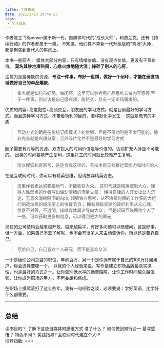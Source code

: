 ```yaml
---
title: 个体崛起
date: 2021/2/13 20:46:25
tags:
 - 个人成长
---
```

作者陈立飞Spenser属于新一代，自媒体时代的”成长大师“，和费兰克，还有《持续行动》的作者都属于一类。
不知道，他们算不算新一代升级版的“鸡汤”大师，都是聚焦到当代人的焦虑上。

本书一些观点：
媒体大部分内容，只有情绪价值，没有观点价值，更没有干货价值。
**莫名其妙地凑热闹，心急火燎地随大流；操碎了别人的心肝**。

<!-- more -->

注意力是最稀缺的资源，**专注一件事，布好一盘棋，做好一个闭环，才能在垂直领域做好自己的单品爆款**。
>重点就是如何布好局，做闭环，这里可以参考用产品思维去做内容等等
>至于一件事，则应该是自己感兴趣，能持久，且有一定市场需求的。

优质的内容+高度黏性+高频交互，朋友圈的学习方式，就是目前最好的学习方式。而且这种学习方式，不带着功利的目的，潜移默化中发生— 这就是教育的本质
>互动方式的确是在传统订阅模式上的增强，但是不带功利是不太可能的，除非完全就是兴趣分享；另外碎片化并不是最好的学习方式

圈子需要有对等的资源，双方投入的时间价值是等价值的。否则扩充人脉是不可能的。
出卖的时间要能产生复利，这里打工的时间就比较难产生复利。
>所以搜狐和百家号，是适合我这样的，有技术但无社群运营能力和时间的人

在这互联网时代，你可以有精英思维，但请放弃精英姿态。
> 这里作者表达的要接地气，才能收获大众。
>这时代就是精英控制大众，懂得人性弱点的作者写出煽动情绪的流量文章；
>懂得自律的人开发出让人沉迷，无意义消耗时间的App;
>超强独立思考，从不浪费时间的工作狂的大佬们制造垃圾的娱乐至上的快餐节目；
>拥有顶级资源的政府利用从众心理，信息不对等，不透明，操纵媒体舆论导向大众；
>但是起码互联网给个人了一些，可以获取更多的信息，可以得到更大的曝光

现在的公司结构会越来越开放，越来越扁平，有好多问题可以随便问，这是好事。但一方面，如果自己不去了解呢，也不会有很多人来主动告诉你，所以还是要靠自己。
>写给自己，自己喜欢个人研究，而不是喜欢交流

一个是给你公司总监的职位，年薪百万，另一个是你拥有属于自己的100万订阅用户，你会选择要哪一个。
以我的个人经验来说，写作是建立职场品牌最具实操性，也是最好的方式之一。让你告别低水平的勤奋陷阱，让你工作时间越久越值钱，让你成为职场的甲方，不再委屈和焦虑。

在职场上摸爬滚打了这么些年，我有一句经验之谈，必须要说：学好英语，比学好什么都重要。


---
## 总结
读书目的？ 了解下这些自媒体的思维方式 
讲了什么？ 如何做到知行合一
最深感悟？ 
特色不同？ 
实践指导?  互联网时代建立个人IP   
推荐指数:  ⭐️⭐️⭐️ 